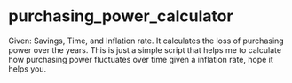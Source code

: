 # purchasing_power_calculator
Given: Savings, Time, and Inflation rate. It calculates the loss of purchasing power over the years.
This is just a simple script that helps me to calculate how purchasing power fluctuates over time given a inflation rate, hope it helps you. 

